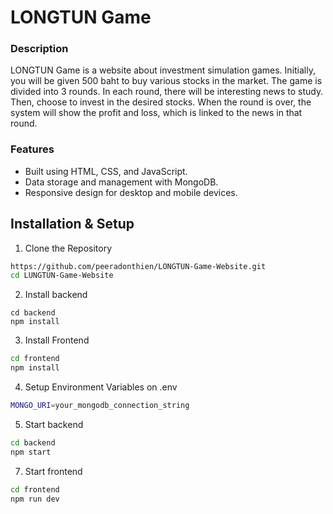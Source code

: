 # LONGTUN Game
### Description
LONGTUN Game is a website about investment simulation games. Initially, you will be given 500 baht to buy various stocks in the market. The game is divided into 3 rounds. In each round, there will be interesting news to study. Then, choose to invest in the desired stocks. When the round is over, the system will show the profit and loss, which is linked to the news in that round.
### Features
* Built using HTML, CSS, and JavaScript.
* Data storage and management with MongoDB.
* Responsive design for desktop and mobile devices.
## Installation & Setup
1.  Clone the Repository
```bash
https://github.com/peeradonthien/LONGTUN-Game-Website.git
cd LUNGTUN-Game-Website
```
2. Install backend
```
cd backend
npm install
```
3. Install Frontend
```bash
cd frontend
npm install
```
4. Setup Environment Variables on .env
```bash
MONGO_URI=your_mongodb_connection_string
```
5. Start backend
```bash
cd backend
npm start
```
7. Start frontend
```bash
cd frontend
npm run dev
```
